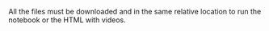 All the files must be downloaded and in the same relative location to run the notebook or the HTML with videos. 
